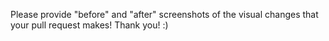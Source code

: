 Please provide "before" and "after" screenshots of the visual changes that your pull request makes!  Thank you! :)
